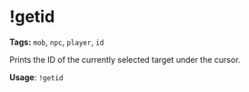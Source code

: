 # !getid

**Tags:** `mob`, `npc`, `player`, `id`

Prints the ID of the currently selected target under the cursor.

**Usage**: `!getid`
